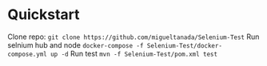 # Quickstart
Clone repo: ``git clone https://github.com/migueltanada/Selenium-Test``
Run selnium hub and node ``docker-compose -f Selenium-Test/docker-compose.yml up -d``
Run test ``mvn -f Selenium-Test/pom.xml test``
